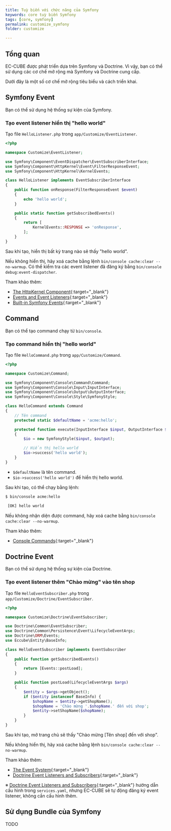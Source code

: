```yaml
---
title: Tuỳ biến với chức năng của Symfony
keywords: core tuỳ biến Symfony
tags: [core, symfony]
permalink: customize_symfony
folder: customize

---
```


## Tổng quan

EC-CUBE được phát triển dựa trên Symfony và Doctrine.
Vì vậy, bạn có thể sử dụng các cơ chế mở rộng mà Symfony và Doctrine cung cấp.

Dưới đây là một số cơ chế mở rộng tiêu biểu và cách triển khai.

## Symfony Event

Bạn có thể sử dụng hệ thống sự kiện của Symfony.

### Tạo event listener hiển thị "hello world"

Tạo file `HelloListener.php` trong `app/Customize/EventListener`.

```php
<?php

namespace Customize\EventListener;

use Symfony\Component\EventDispatcher\EventSubscriberInterface;
use Symfony\Component\HttpKernel\Event\FilterResponseEvent;
use Symfony\Component\HttpKernel\KernelEvents;

class HelloListener implements EventSubscriberInterface
{
    public function onResponse(FilterResponseEvent $event)
    {
        echo 'hello world';
    }

    public static function getSubscribedEvents()
    {
        return [
            KernelEvents::RESPONSE => 'onResponse',
        ];
    }
}
```

Sau khi tạo, hiển thị bất kỳ trang nào sẽ thấy "hello world".

Nếu không hiển thị, hãy xoá cache bằng lệnh `bin/console cache:clear --no-warmup`.
Có thể kiểm tra các event listener đã đăng ký bằng `bin/console debug:event-dispatcher`.

Tham khảo thêm:

- [The HttpKernel Component](https://symfony.com/doc/current/components/http_kernel.html){:target="_blank"}
- [Events and Event Listeners](https://symfony.com/doc/current/event_dispatcher.html){:target="_blank"}
- [Built-in Symfony Events](https://symfony.com/doc/current/reference/events.html){:target="_blank"}

## Command

Bạn có thể tạo command chạy từ `bin/console`.

### Tạo command hiển thị "hello world"

Tạo file `HelloCommand.php` trong `app/Customize/Command`.

```php
<?php

namespace Customize\Command;

use Symfony\Component\Console\Command\Command;
use Symfony\Component\Console\Input\InputInterface;
use Symfony\Component\Console\Output\OutputInterface;
use Symfony\Component\Console\Style\SymfonyStyle;

class HelloCommand extends Command
{
    // Tên command
    protected static $defaultName = 'acme:hello';

    protected function execute(InputInterface $input, OutputInterface $output)
    {
        $io = new SymfonyStyle($input, $output);

        // Hiển thị hello world
        $io->success('hello world');
    }
}
```

- `$defaultName` là tên command.
- `$io->success('hello world')` để hiển thị hello world.

Sau khi tạo, có thể chạy bằng lệnh:

```bash
$ bin/console acme:hello

 [OK] hello world
```

Nếu không nhận diện được command, hãy xoá cache bằng `bin/console cache:clear --no-warmup`.

Tham khảo thêm:

- [Console Commands](https://symfony.com/doc/current/console.html){:target="_blank"}

## Doctrine Event

Bạn có thể sử dụng hệ thống sự kiện của Doctrine.

### Tạo event listener thêm "Chào mừng" vào tên shop

Tạo file `HelloEventSubscriber.php` trong `app/Customize/Doctrine/EventSubscriber`.

```php
<?php

namespace Customize\Doctrine\EventSubscriber;

use Doctrine\Common\EventSubscriber;
use Doctrine\Common\Persistence\Event\LifecycleEventArgs;
use Doctrine\ORM\Events;
use Eccube\Entity\BaseInfo;

class HelloEventSubscriber implements EventSubscriber
{
    public function getSubscribedEvents()
    {
        return [Events::postLoad];
    }

    public function postLoad(LifecycleEventArgs $args)
    {
        $entity = $args->getObject();
        if ($entity instanceof BaseInfo) {
            $shopName = $entity->getShopName();
            $shopName = 'Chào mừng '.$shopName.' đến với shop';
            $entity->setShopName($shopName);
        }
    }
}
```

Sau khi tạo, mở trang chủ sẽ thấy "Chào mừng [Tên shop] đến với shop".

Nếu không hiển thị, hãy xoá cache bằng lệnh `bin/console cache:clear --no-warmup`.

Tham khảo thêm:

- [The Event System](http://docs.doctrine-project.org/projects/doctrine-orm/en/latest/reference/events.html){:target="_blank"}
- [Doctrine Event Listeners and Subscribers](https://symfony.com/doc/current/doctrine/event_listeners_subscribers.html){:target="_blank"}

※ [Doctrine Event Listeners and Subscribers](https://symfony.com/doc/current/doctrine/event_listeners_subscribers.html){:target="_blank"} hướng dẫn cấu hình trong `services.yaml`, nhưng EC-CUBE sẽ tự động đăng ký event listener, không cần cấu hình thêm.

## Sử dụng Bundle của Symfony

TODO

